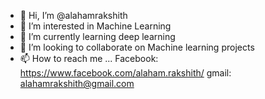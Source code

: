 - 👋 Hi, I’m @alahamrakshith
- 👀 I’m interested in Machine Learning
- 🌱 I’m currently learning deep learning
- 💞️ I’m looking to collaborate on Machine learning projects
- 📫 How to reach me ...
    Facebook: https://www.facebook.com/alaham.rakshith/
    gmail: alahamrakshith@gmail.com

<!---
alahamrakshith/alahamrakshith is a ✨ special ✨ repository because its `README.md` (this file) appears on your GitHub profile.
You can click the Preview link to take a look at your changes.
--->
